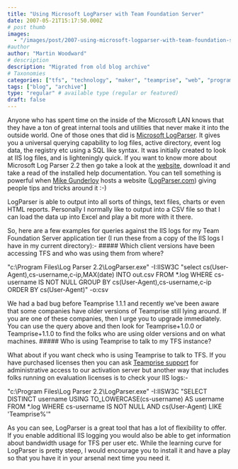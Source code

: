 ```yaml
---
title: "Using Microsoft LogParser with Team Foundation Server"
date: 2007-05-21T15:17:50.000Z
# post thumb
images:
  - "/images/post/2007-using-microsoft-logparser-with-team-foundation-server.jpg"
#author
author: "Martin Woodward"
# description
description: "Migrated from old blog archive"
# Taxonomies
categories: ["tfs", "technology", "maker", "teamprise", "web", "programming", "podcast", "personal"]
tags: ["blog", "archive"]
type: "regular" # available type (regular or featured)
draft: false
---
```

Anyone who has spent time on the inside of the Microsoft LAN knows that they have a ton of great internal tools and utilities that never make it into the outside world.  One of those ones that did is [Microsoft LogParser](http://www.microsoft.com/technet/scriptcenter/tools/logparser/default.mspx).  It gives you a universal querying capability to log files, active directory, event log data, the registry etc using a SQL like syntax.  It was initially created to look at IIS log files, and is lighteningly quick.  If you want to know more about Microsoft Log Parser 2.2 then go take a look at the [website](http://www.microsoft.com/technet/scriptcenter/tools/logparser/default.mspx), download it and take a read of the installed help documentation.  You can tell something is powerful when [Mike Gunderloy](http://www.larkware.com/) hosts a website ([LogParser.com](http://www.logparser.com/)) giving people tips and tricks around it :-) 

LogParser is able to output into all sorts of things, text files, charts or even HTML reports.  Personally I normally like to output into a CSV file so that I can load the data up into Excel and play a bit more with it there. 

So, here are a few examples for queries against the IIS logs for my Team Foundation Server application tier (I run these from a copy of the IIS logs I have in my current directory):- ##### Which client versions have been accessing TFS and who was using them from where? 

"c:\Program Files\Log Parser 2.2\LogParser.exe" -I:IISW3C "select cs(User-Agent),cs-username,c-ip,MAX(date) INTO out.csv FROM *.log WHERE cs-username IS NOT NULL GROUP BY cs(User-Agent),cs-username,c-ip ORDER BY cs(User-Agent)" -o:csv 

We had a bad bug before Teamprise 1.1.1 and recently we've been aware that some companies have older versions of Teamprise still lying around.  If you are one of these companies, then I urge you to upgrade immediately.  You can use the query above and then look for Teamprise+1.0.0 or Teamprise+1.1.0 to find the folks who are using older versions and on what machines. ##### Who is using Teamprise to talk to my TFS instance? 

What about if you want check who is using Teamprise to talk to TFS.  If you have purchased licenses then you can ask [Teamprise support](mailto:support@teamprise.com) for administrative access to our activation server but another way that includes folks running on evaluation licenses is to check your IIS logs:- 

"c:\Program Files\Log Parser 2.2\LogParser.exe" -I:IISW3C "SELECT DISTINCT username USING TO_LOWERCASE(cs-username) AS username FROM *.log WHERE cs-username IS NOT NULL AND cs(User-Agent) LIKE 'Teamprise%'" 

As you can see, LogParser is a great tool that has a lot of flexibility to offer.  If you enable additional IIS logging you would also be able to get information about bandwidth usage for TFS per user etc.  While the learning curve for LogParser is pretty steep, I would encourage you to install it and have a play so that you have it in your arsenal next time you need it.